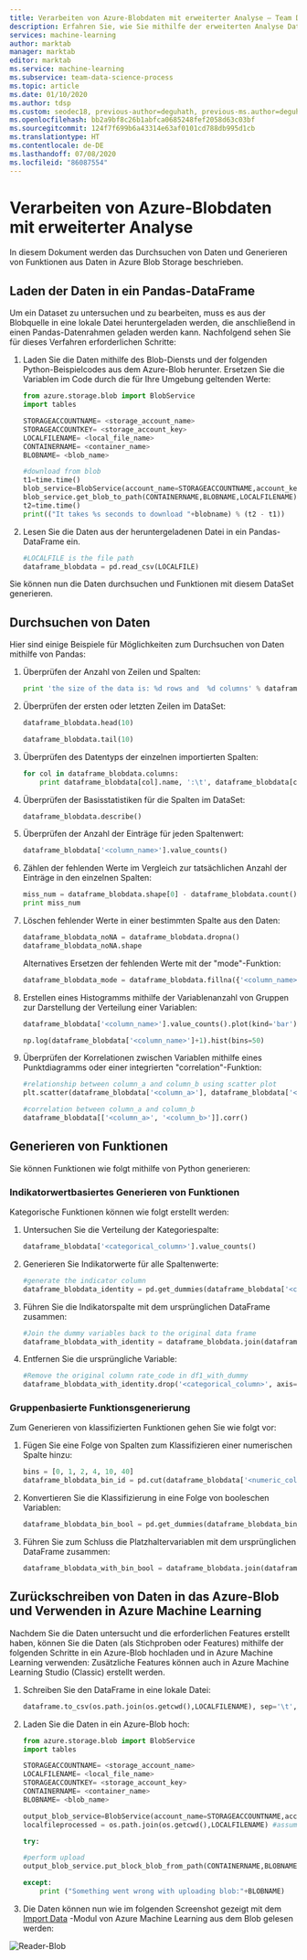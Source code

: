 ```yaml
---
title: Verarbeiten von Azure-Blobdaten mit erweiterter Analyse – Team Data Science-Prozess
description: Erfahren Sie, wie Sie mithilfe der erweiterten Analyse Daten untersuchen und Features aus Daten generieren, die in Azure Blob Storage gespeichert sind.
services: machine-learning
author: marktab
manager: marktab
editor: marktab
ms.service: machine-learning
ms.subservice: team-data-science-process
ms.topic: article
ms.date: 01/10/2020
ms.author: tdsp
ms.custom: seodec18, previous-author=deguhath, previous-ms.author=deguhath
ms.openlocfilehash: bb2a9bf8c26b1abfca0685248fef2058d63c03bf
ms.sourcegitcommit: 124f7f699b6a43314e63af0101cd788db995d1cb
ms.translationtype: HT
ms.contentlocale: de-DE
ms.lasthandoff: 07/08/2020
ms.locfileid: "86087554"
---
```

# <a name="process-azure-blob-data-with-advanced-analytics"></a><a name="heading"></a>Verarbeiten von Azure-Blobdaten mit erweiterter Analyse
In diesem Dokument werden das Durchsuchen von Daten und Generieren von Funktionen aus Daten in Azure Blob Storage beschrieben. 

## <a name="load-the-data-into-a-pandas-data-frame"></a>Laden der Daten in ein Pandas-DataFrame
Um ein Dataset zu untersuchen und zu bearbeiten, muss es aus der Blobquelle in eine lokale Datei heruntergeladen werden, die anschließend in einen Pandas-Datenrahmen geladen werden kann. Nachfolgend sehen Sie für dieses Verfahren erforderlichen Schritte:

1. Laden Sie die Daten mithilfe des Blob-Diensts und der folgenden Python-Beispielcodes aus dem Azure-Blob herunter. Ersetzen Sie die Variablen im Code durch die für Ihre Umgebung geltenden Werte: 
   
    ```python
    from azure.storage.blob import BlobService
    import tables
   
    STORAGEACCOUNTNAME= <storage_account_name>
    STORAGEACCOUNTKEY= <storage_account_key>
    LOCALFILENAME= <local_file_name>        
    CONTAINERNAME= <container_name>
    BLOBNAME= <blob_name>
   
    #download from blob
    t1=time.time()
    blob_service=BlobService(account_name=STORAGEACCOUNTNAME,account_key=STORAGEACCOUNTKEY)
    blob_service.get_blob_to_path(CONTAINERNAME,BLOBNAME,LOCALFILENAME)
    t2=time.time()
    print(("It takes %s seconds to download "+blobname) % (t2 - t1))
    ```
2. Lesen Sie die Daten aus der heruntergeladenen Datei in ein Pandas-DataFrame ein.
   
    ```python
    #LOCALFILE is the file path    
    dataframe_blobdata = pd.read_csv(LOCALFILE)
    ```

Sie können nun die Daten durchsuchen und Funktionen mit diesem DataSet generieren.

## <a name="data-exploration"></a><a name="blob-dataexploration"></a>Durchsuchen von Daten
Hier sind einige Beispiele für Möglichkeiten zum Durchsuchen von Daten mithilfe von Pandas:

1. Überprüfen der Anzahl von Zeilen und Spalten: 
   
    ```python
    print 'the size of the data is: %d rows and  %d columns' % dataframe_blobdata.shape
    ```
2. Überprüfen der ersten oder letzten Zeilen im DataSet:
   
    ```python
    dataframe_blobdata.head(10)
   
    dataframe_blobdata.tail(10)
    ```
3. Überprüfen des Datentyps der einzelnen importierten Spalten:
   
    ```python
    for col in dataframe_blobdata.columns:
        print dataframe_blobdata[col].name, ':\t', dataframe_blobdata[col].dtype
    ```
4. Überprüfen der Basisstatistiken für die Spalten im DataSet:
   
    ```python
    dataframe_blobdata.describe()
    ```
5. Überprüfen der Anzahl der Einträge für jeden Spaltenwert:
   
    ```python
    dataframe_blobdata['<column_name>'].value_counts()
    ```
6. Zählen der fehlenden Werte im Vergleich zur tatsächlichen Anzahl der Einträge in den einzelnen Spalten:
   
    ```python
    miss_num = dataframe_blobdata.shape[0] - dataframe_blobdata.count()
    print miss_num
    ```
7. Löschen fehlender Werte in einer bestimmten Spalte aus den Daten:
   
    ```python
    dataframe_blobdata_noNA = dataframe_blobdata.dropna()
    dataframe_blobdata_noNA.shape
    ```
   
   Alternatives Ersetzen der fehlenden Werte mit der "mode"-Funktion:
   
    ```python
    dataframe_blobdata_mode = dataframe_blobdata.fillna({'<column_name>':dataframe_blobdata['<column_name>'].mode()[0]})  
    ```      
8. Erstellen eines Histogramms mithilfe der Variablenanzahl von Gruppen zur Darstellung der Verteilung einer Variablen:    
   
    ```python
    dataframe_blobdata['<column_name>'].value_counts().plot(kind='bar')
   
    np.log(dataframe_blobdata['<column_name>']+1).hist(bins=50)
    ```
9. Überprüfen der Korrelationen zwischen Variablen mithilfe eines Punktdiagramms oder einer integrierten "correlation"-Funktion:
   
    ```python
    #relationship between column_a and column_b using scatter plot
    plt.scatter(dataframe_blobdata['<column_a>'], dataframe_blobdata['<column_b>'])
   
    #correlation between column_a and column_b
    dataframe_blobdata[['<column_a>', '<column_b>']].corr()
    ```

## <a name="feature-generation"></a><a name="blob-featuregen"></a>Generieren von Funktionen
Sie können Funktionen wie folgt mithilfe von Python generieren:

### <a name="indicator-value-based-feature-generation"></a><a name="blob-countfeature"></a>Indikatorwertbasiertes Generieren von Funktionen
Kategorische Funktionen können wie folgt erstellt werden:

1. Untersuchen Sie die Verteilung der Kategoriespalte:
   
    ```python
    dataframe_blobdata['<categorical_column>'].value_counts()
    ```
2. Generieren Sie Indikatorwerte für alle Spaltenwerte:
   
    ```python
    #generate the indicator column
    dataframe_blobdata_identity = pd.get_dummies(dataframe_blobdata['<categorical_column>'], prefix='<categorical_column>_identity')
    ```
3. Führen Sie die Indikatorspalte mit dem ursprünglichen DataFrame zusammen: 
   
    ```python
    #Join the dummy variables back to the original data frame
    dataframe_blobdata_with_identity = dataframe_blobdata.join(dataframe_blobdata_identity)
    ```
4. Entfernen Sie die ursprüngliche Variable:
   
    ```python
    #Remove the original column rate_code in df1_with_dummy
    dataframe_blobdata_with_identity.drop('<categorical_column>', axis=1, inplace=True)
    ```

### <a name="binning-feature-generation"></a><a name="blob-binningfeature"></a>Gruppenbasierte Funktionsgenerierung
Zum Generieren von klassifizierten Funktionen gehen Sie wie folgt vor:

1. Fügen Sie eine Folge von Spalten zum Klassifizieren einer numerischen Spalte hinzu:
   
    ```python
    bins = [0, 1, 2, 4, 10, 40]
    dataframe_blobdata_bin_id = pd.cut(dataframe_blobdata['<numeric_column>'], bins)
    ```
2. Konvertieren Sie die Klassifizierung in eine Folge von booleschen Variablen:
   
    ```python
    dataframe_blobdata_bin_bool = pd.get_dummies(dataframe_blobdata_bin_id, prefix='<numeric_column>')
    ```
3. Führen Sie zum Schluss die Platzhaltervariablen mit dem ursprünglichen DataFrame zusammen:
   
    ```python
    dataframe_blobdata_with_bin_bool = dataframe_blobdata.join(dataframe_blobdata_bin_bool)  
    ```  

## <a name="writing-data-back-to-azure-blob-and-consuming-in-azure-machine-learning"></a><a name="sql-featuregen"></a>Zurückschreiben von Daten in das Azure-Blob und Verwenden in Azure Machine Learning
Nachdem Sie die Daten untersucht und die erforderlichen Features erstellt haben, können Sie die Daten (als Stichproben oder Features) mithilfe der folgenden Schritte in ein Azure-Blob hochladen und in Azure Machine Learning verwenden: Zusätzliche Features können auch in Azure Machine Learning Studio (Classic) erstellt werden. 

1. Schreiben Sie den DataFrame in eine lokale Datei:
   
    ```python
    dataframe.to_csv(os.path.join(os.getcwd(),LOCALFILENAME), sep='\t', encoding='utf-8', index=False)
    ```
2. Laden Sie die Daten in ein Azure-Blob hoch:
   
    ```python
    from azure.storage.blob import BlobService
    import tables
   
    STORAGEACCOUNTNAME= <storage_account_name>
    LOCALFILENAME= <local_file_name>
    STORAGEACCOUNTKEY= <storage_account_key>
    CONTAINERNAME= <container_name>
    BLOBNAME= <blob_name>
   
    output_blob_service=BlobService(account_name=STORAGEACCOUNTNAME,account_key=STORAGEACCOUNTKEY)    
    localfileprocessed = os.path.join(os.getcwd(),LOCALFILENAME) #assuming file is in current working directory
   
    try:
   
    #perform upload
    output_blob_service.put_block_blob_from_path(CONTAINERNAME,BLOBNAME,localfileprocessed)
   
    except:            
        print ("Something went wrong with uploading blob:"+BLOBNAME)
    ```
3. Die Daten können nun wie im folgenden Screenshot gezeigt mit dem [Import Data][import-data] -Modul von Azure Machine Learning aus dem Blob gelesen werden:

![Reader-Blob][1]

[1]: ./media/data-blob/reader_blob.png


<!-- Module References -->
[import-data]: https://msdn.microsoft.com/library/azure/4e1b0fe6-aded-4b3f-a36f-39b8862b9004/

